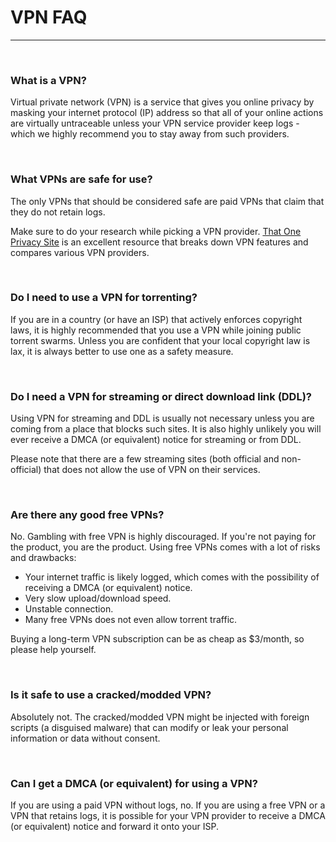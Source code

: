 # **VPN FAQ**

---

&nbsp;

### **What is a VPN?**

Virtual private network (VPN) is a service that gives you online privacy by masking your internet protocol (IP) address so that all of your online actions are virtually untraceable unless your VPN service provider keep logs - which we highly recommend you to stay away from such providers.

&nbsp;

### **What VPNs are safe for use?**

The only VPNs that should be considered safe are paid VPNs that claim that they do not retain logs.

Make sure to do your research while picking a VPN provider. [That One Privacy Site](https://thatoneprivacysite.net/) is an excellent resource that breaks down VPN features and compares various VPN providers.

&nbsp;

### **Do I need to use a VPN for torrenting?**

If you are in a country (or have an ISP) that actively enforces copyright laws, it is highly recommended that you use a VPN while joining public torrent swarms. Unless you are confident that your local copyright law is lax, it is always better to use one as a safety measure.

&nbsp;

### **Do I need a VPN for streaming or direct download link (DDL)?**

Using VPN for streaming and DDL is usually not necessary unless you are coming from a place that blocks such sites. It is also highly unlikely you will ever receive a DMCA (or equivalent) notice for streaming or from DDL.

Please note that there are a few streaming sites (both official and non-official) that does not allow the use of VPN on their services.

&nbsp;

### **Are there any good free VPNs?**

No. Gambling with free VPN is highly discouraged. If you're not paying for the product, you are the product. Using free VPNs comes with a lot of risks and drawbacks:

- Your internet traffic is likely logged, which comes with the possibility of receiving a DMCA (or equivalent) notice.
- Very slow upload/download speed.
- Unstable connection.  
- Many free VPNs does not even allow torrent traffic.

 Buying a long-term VPN subscription can be as cheap as $3/month, so please help yourself. 

&nbsp;

### **Is it safe to use a cracked/modded VPN?**

Absolutely not. The cracked/modded VPN might be injected with foreign scripts (a disguised malware) that can modify or leak your personal information or data without consent.

&nbsp;

### **Can I get a DMCA (or equivalent) for using a VPN?**

If you are using a paid VPN without logs, no. If you are using a free VPN or a VPN that retains logs, it is possible for your VPN provider to receive a DMCA (or equivalent) notice and forward it onto your ISP.

&nbsp;
